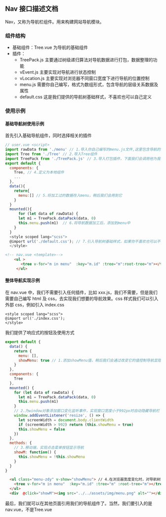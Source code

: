 ## Nav 接口描述文档

Nav，又称为导航栏组件。用来构建网站导航模块。

### 组件结构

- 基础组件：Tree.vue 为导航的基础组件
- 插件：
  - TreePack.js 主要通过树级递归算法对导航数据进行打包，数据整理的功能
  - vEvent.js 主要实现对导航进行状态控制
  - vLocation.js 主要实现对浏览器不同窗口宽度下进行导航的位置控制
  - menu.js 需要你自己编写，格式为数组形式，包含导航的层级关系数据及属性
  - default.css 这是我们提供的导航树基础样式，不喜欢也可以自己定义

### 使用示例

#### 基础导航树使用示例

首先引入基础导航组件，同时选择相关的插件

```js
// user.vue <script>
import rawData from './menu' // 1.导入你自己编写的menu.js文件,这里包含导航的层级关系数据
import Tree from './Tree' // 2.导入Tree组件
import TreePack from './TreePack.js' // 3.导入打包插件，下面我们会调用他为我们的数据进行加工
export default {
  components: {
    Tree, // 4.定义为本地组件
    ...
  },
  data(){
    return{
      menu:[] // 5.将加工过的数据存入menu，稍后我们会用到它
    }
  }
  mounted(){
      for (let data of rawData) {
      let m1 = TreePack.dataPack(data, 0)
      this.menu.push(m1)  // 6.将导航数据加工后，添加到menu中
    }
  }
  <style scoped lang="scss">
  @import url('./default.css'); // 7.引入导航树基础样式，如果你不喜欢也可以不使用
  </style>
```

```html
<!-- nav.vue <template>-->
    <ul >
       <tree v-for="m in menu"  :key="m.id" :tree="m":root-tree="m"></tree> // 7.引入tree标签，并且利用v-for 将刚才加工好的数据进行循环，并把每一项传递到子组件Tree中
     </ul>
```

#### 整体导航实现示例

在 nav.vue 中，我们不需要引入任何插件，比如 xxx.js，我们不需要，但是我们需要自己编写 html 及 css，去实现我们想要的导航效果。css 样式我们可以引入外部 css，例如引入 index.css

```
<style scoped lang="scss">
@import url('./index.css');
</style>
```

我们提供了响应式的按钮及使用方式

```js
export default {
  data() {
    return {
      menu: [],
      showMenu: true // 1.添加showMenu值，稍后我们会通过改变它的值控制导航显隐
    }
  },
  components: {
    Tree
  },
  mounted() {
    for (let data of rawData) {
      let m1 = TreePack.dataPack(data, 0)
      this.menu.push(m1)
    }
    // 2.为window对象添加窗口变化监听事件，实现窗口宽度小于992px时自动隐藏导航栏
    window.addEventListener('resize', () => {
      let screenWidth = document.body.clientWidth
      if (screenWidth > 992) return (this.showMenu = true)
      this.showMenu = false
    })
  },
  methods: {
    // 3.移动端，实现点击菜单按钮显示导航
    showM: function() {
      this.showMenu = !this.showMenu
    }
  }
}
```

```html
  <ul class="menu-zdy" v-show="showMenu"> // 4.在浏览器宽度变化时，对导航树进行显隐自动控制
    <tree v-for="m in menu"  :key="m.id" :tree="m" :root-tree="m"></tree>
  </ul>
  <div  @click="showM"><img src="../../assets/img/menu.png" alt=""></div> // 5.在移动端时，对导航进行手动显隐控制的按钮
```
最后，我们就可以在其他页面引用我们的导航组件了。当然，我们要引入的是nav.vue，不是Tree.vue